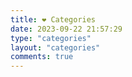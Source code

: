 ```yaml
---
title: ❤️ Categories
date: 2023-09-22 21:57:29
type: "categories"
layout: "categories"
comments: true
---
```


